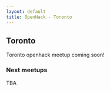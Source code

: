 ```yaml
---
layout: default
title: OpenHack - Toronto
---
```


## Toronto

Toronto openhack meetup coming soon!

### Next meetups

TBA
